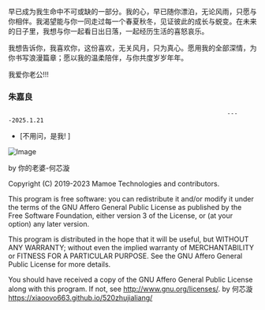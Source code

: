 早已成为我生命中不可或缺的一部分。我的心，早已随你漂泊，无论风雨，只愿与你相伴。我渴望能与你一同走过每一个春夏秋冬，见证彼此的成长与蜕变。在未来的日子里，我想与你一起看日出日落，一起经历生活的喜怒哀乐。
 
我想告诉你，我喜欢你，这份喜欢，无关风月，只为真心。愿用我的全部深情，为你书写浪漫篇章；愿以我的温柔陪伴，与你共度岁岁年年。

我爱你老公!!!          

### 朱嘉良

                                                                  ----2025.1.21
                                           

- [不用问，是我! ]  

![Image](https://github.com/user-attachments/assets/5f9a7d6d-c808-430c-a5f5-a6147d080ef0)

by 你的老婆-何芯漩








Copyright (C) 2019-2023 Mamoe Technologies and contributors.

This program is free software: you can redistribute it and/or modify
it under the terms of the GNU Affero General Public License as
published by the Free Software Foundation, either version 3 of the
License, or (at your option) any later version.

This program is distributed in the hope that it will be useful,
but WITHOUT ANY WARRANTY; without even the implied warranty of
MERCHANTABILITY or FITNESS FOR A PARTICULAR PURPOSE.  See the
GNU Affero General Public License for more details.

You should have received a copy of the GNU Affero General Public License
along with this program.  If not, see <http://www.gnu.org/licenses/>. by 何芯漩 https://xiaoovo663.github.io/520zhujialiang/